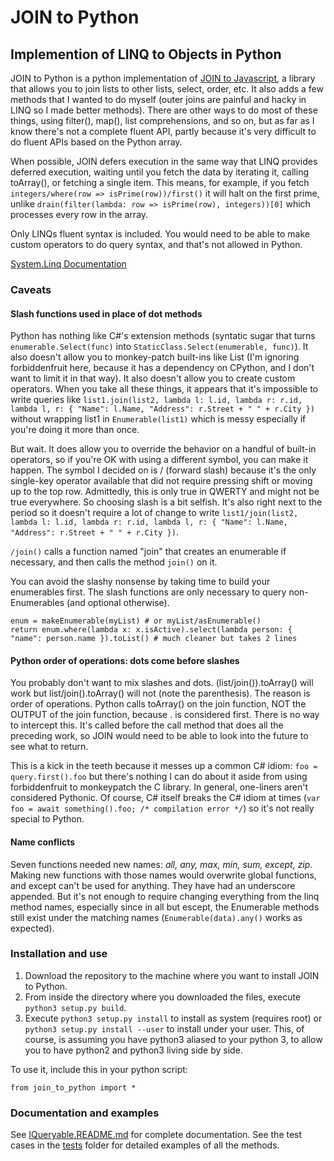 # JOIN to Python
## Implemention of LINQ to Objects in Python

JOIN to Python is a python implementation of [JOIN to Javascript](https://github.com/hachiko-8ko/join-to-javascript), a library that allows you to join lists to other lists, select, order, etc. It also adds a few methods that I wanted to do myself (outer joins are painful and hacky in LINQ so I made better methods). There are other ways to do most of these things, using filter(), map(), list comprehensions, and so on, but as far as I know there's not a complete fluent API, partly because it's very difficult to do fluent APIs based on the Python array.

When possible, JOIN defers execution in the same way that LINQ provides deferred execution, waiting until you fetch the data by iterating it, calling toArray(), or fetching a single item. This means, for example, if you fetch `integers/where(row => isPrime(row))/first()` it will halt on the first prime, unlike `drain(filter(lambda: row => isPrime(row), integers))[0]` which processes every row in the array.

Only LINQs fluent syntax is included. You would need to be able to make custom operators to do query syntax, and that's not allowed in Python.

[System.Linq Documentation](https://docs.microsoft.com/sv-SE/dotnet/api/system.linq.enumerable?view=net-6.0)

### Caveats

#### Slash functions used in place of dot methods

Python has nothing like C#'s extension methods (syntatic sugar that turns `enumerable.Select(func)` into `StaticClass.Select(enumerable, func)`). It also doesn't allow you to monkey-patch built-ins like List (I'm ignoring forbiddenfruit here, because it has a dependency on CPython, and I don't want to limit it in that way). It also doesn't allow you to create custom operators. When you take all these things, it appears that it's impossible to write queries like `list1.join(list2, lambda l: l.id, lambda r: r.id, lambda l, r: { "Name": l.Name, "Address": r.Street + " " + r.City })` without wrapping list1 in `Enumerable(list1)` which is messy especially if you're doing it more than once.

But wait. It does allow you to override the behavior on a handful of built-in operators, so if you're OK with using a different symbol, you can make it happen. The symbol I decided on is / (forward slash) because it's the only single-key operator available that did not require pressing shift or moving up to the top row. Admittedly, this is only true in QWERTY and might not be true everywhere. So choosing slash is a bit selfish. It's also right next to the period so it doesn't require a lot of change to write `list1/join(list2, lambda l: l.id, lambda r: r.id, lambda l, r: { "Name": l.Name, "Address": r.Street + " " + r.City })`. 

`/join()` calls a function named "join" that creates an enumerable if necessary, and then calls the method `join()` on it.

You can avoid the slashy nonsense by taking time to build your enumerables first. The slash functions are only necessary to query non-Enumerables (and optional otherwise).

```
enum = makeEnumerable(myList) # or myList/asEnumerable()
return enum.where(lambda x: x.isActive).select(lambda person: { "name": person.name }).toList() # much cleaner but takes 2 lines
```

#### Python order of operations: dots come before slashes

You probably don't want to mix slashes and dots. (list/join()).toArray() will work but list/join().toArray() will not (note the parenthesis). The reason is order of operations. Python calls toArray() on the join function, NOT the OUTPUT of the join function, because . is considered first. There is no way to intercept this. It's called before the call method that does all the preceding work, so JOIN would need to be able to look into the future to see what to return.

This is a kick in the teeth because it messes up a common C# idiom: `foo = query.first().foo` but there's nothing I can do about it aside from using forbiddenfruit to monkeypatch the C library. In general, one-liners aren't considered Pythonic. Of course, C# itself breaks the C# idiom at times (`var foo = await something().foo; /* compilation error */`) so it's not really special to Python.

#### Name conflicts

Seven functions needed new names: _all, any, max, min, sum, except, zip_. Making new functions with those names would overwrite global functions, and except can't be used for anything. They have had an underscore appended. But it's not enough to require changing everything from the linq method names, especially since in all but escept, the Enumerable methods still exist under the matching names (`Enumerable(data).any()` works as expected).

### Installation and use

1. Download the repository to the machine where you want to install JOIN to Python.
2. From inside the directory where you downloaded the files, execute `python3 setup.py build`.
3. Execute `python3 setup.py install` to install as system (requires root) or `python3 setup.py install --user` to install under your user. This, of course, is assuming you have python3 aliased to your python 3, to allow you to have python2 and python3 living side by side.

To use it, include this in your python script:
```
from join_to_python import *
```

### Documentation and examples

See [IQueryable.README.md](https://github.com/hachiko-8ko/join-to-python/blob/master/src/IQueryable.README.md) for complete documentation. See the test cases in the [tests](https://github.com/hachiko-8ko/join-to-python/blob/master/src/tests) folder for detailed examples of all the methods.
